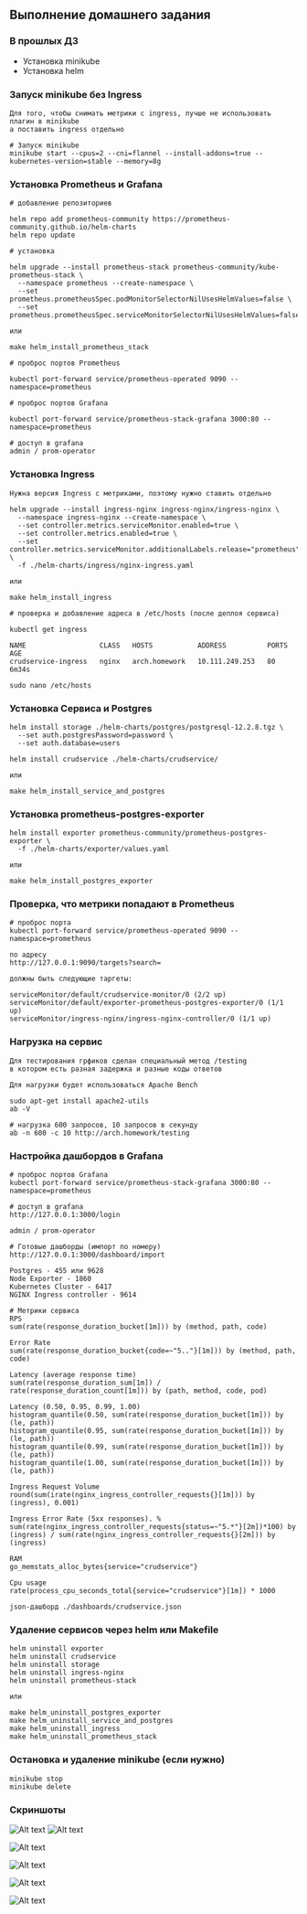 ## Выполнение домашнего задания

### В прошлых ДЗ
- Установка minikube
- Установка helm

### Запуск minikube без Ingress
```
Для того, чтобы снимать метрики с ingress, лучше не использовать плагин в minikube 
а поставить ingress отдельно

# Запуск minikube
minikube start --cpus=2 --cni=flannel --install-addons=true --kubernetes-version=stable --memory=8g
```

### Установка Prometheus и Grafana

```
# добавление репозиториев

helm repo add prometheus-community https://prometheus-community.github.io/helm-charts
helm repo update

# установка

helm upgrade --install prometheus-stack prometheus-community/kube-prometheus-stack \
  --namespace prometheus --create-namespace \
  --set prometheus.prometheusSpec.podMonitorSelectorNilUsesHelmValues=false \
  --set prometheus.prometheusSpec.serviceMonitorSelectorNilUsesHelmValues=false

или

make helm_install_prometheus_stack

# проброс портов Prometheus

kubectl port-forward service/prometheus-operated 9090 --namespace=prometheus

# проброс портов Grafana

kubectl port-forward service/prometheus-stack-grafana 3000:80 --namespace=prometheus

# доступ в grafana
admin / prom-operator
```


### Установка Ingress
```
Нужна версия Ingress с метриками, поэтому нужно ставить отдельно

helm upgrade --install ingress-nginx ingress-nginx/ingress-nginx \
  --namespace ingress-nginx --create-namespace \
  --set controller.metrics.serviceMonitor.enabled=true \
  --set controller.metrics.enabled=true \
  --set controller.metrics.serviceMonitor.additionalLabels.release="prometheus" \
  -f ./helm-charts/ingress/nginx-ingress.yaml

или

make helm_install_ingress

# проверка и добавление адреса в /etc/hosts (после деплоя сервиса)

kubectl get ingress

NAME                  CLASS   HOSTS           ADDRESS          PORTS   AGE
crudservice-ingress   nginx   arch.homework   10.111.249.253   80      6m34s

sudo nano /etc/hosts
```


### Установка Сервиса и Postgres

```
helm install storage ./helm-charts/postgres/postgresql-12.2.8.tgz \
  --set auth.postgresPassword=password \
  --set auth.database=users

helm install crudservice ./helm-charts/crudservice/

или

make helm_install_service_and_postgres
```

### Установка prometheus-postgres-exporter
```
helm install exporter prometheus-community/prometheus-postgres-exporter \
  -f ./helm-charts/exporter/values.yaml

или

make helm_install_postgres_exporter
```


### Проверка, что метрики попадают в Prometheus
```
# проброс порта
kubectl port-forward service/prometheus-operated 9090 --namespace=prometheus

по адресу
http://127.0.0.1:9090/targets?search=

должны быть следующие таргеты:

serviceMonitor/default/crudservice-monitor/0 (2/2 up)
serviceMonitor/default/exporter-prometheus-postgres-exporter/0 (1/1 up)
serviceMonitor/ingress-nginx/ingress-nginx-controller/0 (1/1 up)

```


### Нагрузка на сервис
```
Для тестирования грфиков сделан специальный метод /testing
в котором есть разная задержка и разные коды ответов

Для нагрузки будет использоваться Apache Bench

sudo apt-get install apache2-utils 
ab -V

# нагрузка 600 запросов, 10 запросов в секунду
ab -n 600 -c 10 http://arch.homework/testing
```



### Настройка дашбордов в Grafana
```
# проброс портов Grafana
kubectl port-forward service/prometheus-stack-grafana 3000:80 --namespace=prometheus

# доступ в grafana
http://127.0.0.1:3000/login

admin / prom-operator

# Готовые дашборды (импорт по номеру)
http://127.0.0.1:3000/dashboard/import

Postgres - 455 или 9628
Node Exporter - 1860
Kubernetes Cluster - 6417
NGINX Ingress controller - 9614

# Метрики сервиса
RPS
sum(rate(response_duration_bucket[1m])) by (method, path, code)  

Error Rate
sum(rate(response_duration_bucket{code=~"5.."}[1m])) by (method, path, code) 
 
Latency (average response time)
sum(rate(response_duration_sum[1m]) / rate(response_duration_count[1m])) by (path, method, code, pod)

Latency (0.50, 0.95, 0.99, 1.00)
histogram_quantile(0.50, sum(rate(response_duration_bucket[1m])) by (le, path))
histogram_quantile(0.95, sum(rate(response_duration_bucket[1m])) by (le, path))
histogram_quantile(0.99, sum(rate(response_duration_bucket[1m])) by (le, path))
histogram_quantile(1.00, sum(rate(response_duration_bucket[1m])) by (le, path))

Ingress Request Volume
round(sum(irate(nginx_ingress_controller_requests{}[1m])) by (ingress), 0.001)

Ingress Error Rate (5xx responses). %
sum(rate(nginx_ingress_controller_requests{status=~"5.*"}[2m])*100) by (ingress) / sum(rate(nginx_ingress_controller_requests{}[2m])) by (ingress)

RAM
go_memstats_alloc_bytes{service="crudservice"}

Cpu usage
rate(process_cpu_seconds_total{service="crudservice"}[1m]) * 1000

json-дашборд ./dashboards/crudservice.json
```

### Удаление сервисов через helm или Makefile
```
helm uninstall exporter
helm uninstall crudservice
helm uninstall storage
helm uninstall ingress-nginx
helm uninstall prometheus-stack

или

make helm_uninstall_postgres_exporter
make helm_uninstall_service_and_postgres
make helm_uninstall_ingress
make helm_uninstall_prometheus_stack
```

### Остановка и удаление minikube (если нужно)
```
minikube stop
minikube delete
```

### Скриншоты
![Alt text](./pictures/postgres1.jpg?raw=true "")
![Alt text](./pictures/postgres2.jpg?raw=true "")

![Alt text](./pictures/kubernetes.jpg?raw=true "")

![Alt text](./pictures/nodeexporter.jpg?raw=true "")

![Alt text](./pictures/nginx.jpg?raw=true "")

![Alt text](./pictures/crudservice.jpg?raw=true "")

